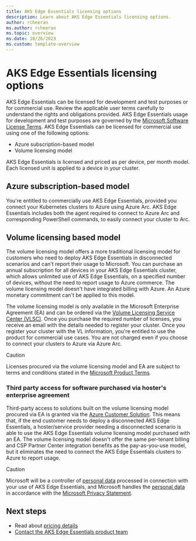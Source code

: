 ```yaml
---
title: AKS Edge Essentials licensing options
description: Learn about AKS Edge Essentials licensing options.
author: rcheeran
ms.author: rcheeran
ms.topic: overview
ms.date: 10/26/2023
ms.custom: template-overview
---
```


# AKS Edge Essentials licensing options

AKS Edge Essentials can be licensed for development and test purposes or for commercial use. Review the applicable user terms carefully to understand the rights and obligations provided. AKS Edge Essentials usage for development and test purposes are governed by the [Microsoft Software License Terms](./aks-edge-software-license-terms.md). AKS Edge Essentials can be licensed for commercial use using one of the following options:

- Azure subscription-based model
- Volume licensing model

AKS Edge Essentials is licensed and priced as per device, per month model. Each licensed unit is applied to a device in your cluster.

## Azure subscription-based model

You're entitled to commercially use AKS Edge Essentials, provided you connect your Kubernetes clusters to Azure using Azure Arc. AKS Edge Essentials includes both the agent required to connect to Azure Arc and corresponding PowerShell commands, to easily connect your cluster to Arc.  

## Volume licensing based model

The volume licensing model offers a more traditional licensing model for customers who need to deploy AKS Edge Essentials in disconnected scenarios and can't report their usage to Microsoft. You can purchase an annual subscription for all devices in your AKS Edge Essentials cluster, which allows unlimited use of AKS Edge Essentials, on a specified number of devices, without the need to report usage to Azure commerce. The volume licensing model doesn't have integrated billing with Azure. An Azure monetary commitment can't be applied to this model.

The volume licensing model is only available in the Microsoft Enterprise Agreement (EA) and can be ordered via the [Volume Licensing Service Center (VLSC)](https://www.microsoft.com/licensing/servicecenter/default.aspx). Once you purchase the required number of licenses, you receive an email with the details needed to register your cluster. Once you register your cluster with the VL information, you're entitled to use the product for commercial use cases. You are not charged even if you choose to connect your clusters to Azure via Azure Arc.  

> [!CAUTION]
> Licenses procured via the volume licensing model and EA are subject to terms and conditions stated in the [Microsoft Product Terms](https://www.microsoft.com/licensing/terms/productoffering/MicrosoftAzure/MOSA).

### Third party access for software purchased via hoster's enterprise agreement

Third-party access to solutions built on the volume licensing model procured via EA is granted via the [Azure Customer Solution](https://wwlpdocumentsearch.blob.core.windows.net/prodv2/Licensing_brief_PLT_Microsoft_Azure_Customer_Solution%20(9).pdf?sv=2020-08-04&se=2123-03-31T18:47:42Z&sr=b&sp=r&sig=dXbUQPxSo4dF1eANpQ8Zkr6ZA%2FgXxGBhCeUMEeoIdA0%3D). This means that, if the end customer needs to deploy a disconnected AKS Edge Essentials, a hoster/service provider needing a disconnected scenario is able to use the AKS Edge Essentials volume licensing model purchased with an EA. The volume licensing model doesn't offer the same per-tenant billing and CSP Partner Center integration benefits as the pay-as-you-use model, but it eliminates the need to connect the AKS Edge Essentials clusters to Azure to report usage.

> [!CAUTION]
> Microsoft will be a controller of [personal data](https://www.microsoft.com/licensing/terms/product/Glossary/all) processed in connection with your use of AKS Edge Essentials, and Microsoft handles the [personal data](https://www.microsoft.com/licensing/terms/product/Glossary/all) in accordance with the [Microsoft Privacy Statement](https://aka.ms/privacy).

## Next steps

- Read about [pricing details](./aks-edge-pricing.md)
- [Contact the AKS Edge Essentials product team](mailto:aksee-inquire@microsoft.com)
